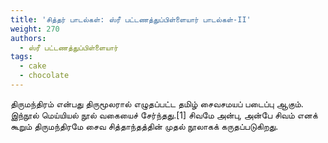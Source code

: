 ```yaml
---
title: 'சித்தர் பாடல்கள்: ஸ்ரீ பட்டணத்துப்பிள்ளையார் பாடல்கள்-II'
weight: 270
authors:
  - ஸ்ரீ பட்டணத்துப்பிள்ளையார்
tags:
  - cake
  - chocolate
---
```


திருமந்திரம் என்பது திருமூலரால் எழுதப்பட்ட தமிழ் சைவசமயப் படைப்பு ஆகும். இந்நூல் மெய்யியல் நூல் வகையைச் சேர்ந்தது.[1] சிவமே அன்பு, அன்பே சிவம் எனக் கூறும் திருமந்திரமே சைவ சித்தாந்தத்தின் முதல் நூலாகக் கருதப்படுகிறது.